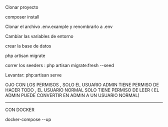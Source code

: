 
Clonar proyecto

composer install

Clonar el archivo .env.example y renombrarlo a .env

Cambiar las variables de entorno

crear la base de datos

php artisan migrate

correr los seeders : php artisan migrate:fresh --seed

Levantar: php:artisan serve 


OJO CON LOS PERMISOS , SOLO EL USUARIO ADMIN TIENE PERMISO DE HACER TODO , 
EL USUARIO NORMAL SOLO TIENE PERMISO DE LEER 
( EL ADMIN PUEDE CONVERTIR EN ADMIN A UN USUARIO NORMAL)



----------------------------------------------------------------------------------------------------------------------------------------------------------------------------------------

CON DOCKER 

docker-compose --up
